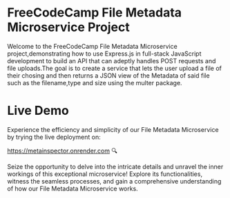 # FreeCodeCamp File Metadata Microservice Project

Welcome to the FreeCodeCamp File Metadata Microservice project,demonstrating how to use Express.js in full-stack JavaScript development to build an API that can adeptly handles POST requests and file uploads.The goal is to create a service that lets the user upload a file of their chosing and then returns a JSON view of the Metadata of said file such as the filename,type and size using the multer package.

# Live Demo

Experience the efficiency and simplicity of our File Metadata Microservice by trying the live deployment on:

https://metainspector.onrender.com 🔍

Seize the opportunity to delve into the intricate details and unravel the inner workings of this exceptional microservice! Explore its functionalities, witness the seamless processes, and gain a comprehensive understanding of how our File Metadata Microservice works.
